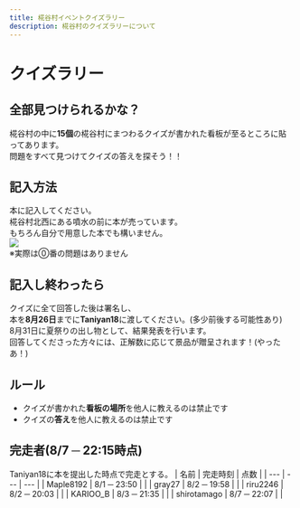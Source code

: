 ```yaml
---
title: 椛谷村イベントクイズラリー
description: 椛谷村のクイズラリーについて
---
```


# クイズラリー

## 全部見つけられるかな？
椛谷村の中に**15個**の椛谷村にまつわるクイズが書かれた看板が至るところに貼ってあります。  
問題をすべて見つけてクイズの答えを探そう！！

## 記入方法
本に記入してください。  
椛谷村北西にある噴水の前に本が売っています。  
もちろん自分で用意した本でも構いません。  
![](https://i.imgur.com/DGSc4pt.png)  
※実際は⓪番の問題はありません

## 記入し終わったら
クイズに全て回答した後は署名し、  
本を**8月26日**までに**Taniyan18**に渡してください。(多少前後する可能性あり)  
8月31日に夏祭りの出し物として、結果発表を行います。  
回答してくださった方々には、正解数に応じて景品が贈呈されます！(やったあ！)

## ルール
* クイズが書かれた**看板の場所**を他人に教えるのは禁止です
* クイズの**答え**を他人に教えるのは禁止です

## 完走者(8/7 ─ 22:15時点)
Taniyan18に本を提出した時点で完走とする。
| 名前 | 完走時刻 | 点数 |
| --- | --- | --- |
| Maple8192 | 8/1 ─ 23:50 |  |
| gray27 | 8/2 ─ 19:58 |  |
| riru2246 | 8/2 ─ 20:03 |  |
| KARIOO_B | 8/3 ─ 21:35 |  |
| shirotamago | 8/7 ─ 22:07 |  |